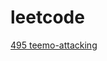 # leetcode
[495 teemo-attacking](https://github.com/xiaxia-200/leetcode/blob/master/docs/495%20teemo-attacking.md)